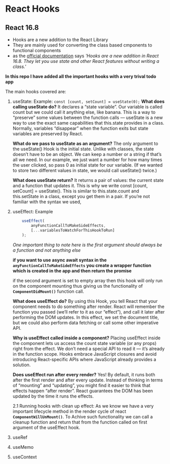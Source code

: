 # React Hooks
## React 16.8

- Hooks are a new addition to the React Library 
- They are mainly used for converting the class based cmponents to functional components
- as the [official documentation](https://reactjs.org/docs/hooks-intro.html) says *'Hooks are a new addition in React 16.8. They let you use state and other React features without writing a class.'*


**In this repo I have added all the important hooks with a very trival todo app**

The main hooks covered are:
1. useState: 
    Example: ```const [count, setCount] = useState(0);```
    **What does calling useState do?** It declares a “state variable”. Our variable is called count but we could call it anything else, like banana. This is a way to “preserve” some values between the function calls — useState is a new way to use the exact same capabilities that this.state provides in a class. Normally, variables “disappear” when the function exits but state variables are preserved by React.

    **What do we pass to useState as an argument?** The only argument to the useState() Hook is the initial state. Unlike with classes, the state doesn’t have to be an object. We can keep a number or a string if that’s all we need. In our example, we just want a number for how many times the user clicked, so pass 0 as initial state for our variable. (If we wanted to store two different values in state, we would call useState() twice.)

    **What does useState return?** It returns a pair of values: the current state and a function that updates it. This is why we write const [count, setCount] = useState(). This is similar to this.state.count and this.setState in a class, except you get them in a pair. If you’re not familiar with the syntax we used,
    
2. useEffect:
    Example 
    ```javascript 
        useEffect(
            anyFunctionCallToMakeSideEffects, 
            [...variablesToWatchForThisHookToRun]
        );
    ```
    
    *One important thing to note here is the first argument should always be a function and not anything else*
    
    **if you want to use async await syntax in the ```anyFunctionCallToMakeSideEffects``` you create a wrapper function which is created in the app and then return the promise**
    
    if the second argument is set to empty array then this hook will only run on the component mounting thus giving us the functionality of **```ComponentDidMount()```** function call.
    
    **What does useEffect do?** By using this Hook, you tell React that your component needs to do something after render. React will remember the function you passed (we’ll refer to it as our “effect”), and call it later after performing the DOM updates. In this effect, we set the document title, but we could also perform data fetching or call some other imperative API.

    **Why is useEffect called inside a component?** Placing useEffect inside the component lets us access the count state variable (or any props) right from the effect. We don’t need a special API to read it — it’s already in the function scope. Hooks embrace JavaScript closures and avoid introducing React-specific APIs where JavaScript already provides a solution.

    **Does useEffect run after every render?** Yes! By default, it runs both after the first render and after every update. Instead of thinking in terms of “mounting” and “updating”, you might find it easier to think that effects happen “after render”. React guarantees the DOM has been updated by the time it runs the effects.

    2.1 Running hooks with clean up effect:
        As we know we have a very important lifecycle method in the render cycle of react 
        **```ComponentWillUnMount()```**.
        To Achive such functionality we can call a cleanup function and return that from the function called on first argument of the useEffect hook.
3. useRef
4. useMemo
5. useContext
